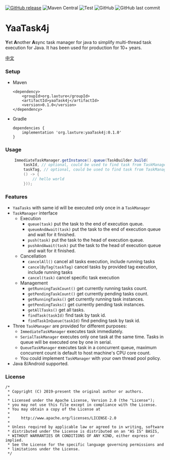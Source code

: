 [![GitHub release](https://img.shields.io/github/release/hank-cp/yaaTask4j.svg)](https://github.com/hank-cp/sbp/releases)
![Maven Central](https://img.shields.io/maven-central/v/org.laxture/yaaTask4j)
![Test](https://github.com/yaaTask4j/sbp/workflows/CI%20Test/badge.svg)
![GitHub](https://img.shields.io/github/license/hank-cp/yaaTask4j.svg)
![GitHub last commit](https://img.shields.io/github/last-commit/hank-cp/yaaTask4j.svg)

# YaaTask4j
**Y**et **A**nother **A**sync task manager for java to simplify multi-thread task execution for Java.
It has been used for production for 10+ years.

[中文](README.zh-cn.md)

### Setup
* Maven
    ```
    <dependency>
        <groupId>org.laxture</groupId>
        <artifactId>yaaTask4j</artifactId>
        <version>0.1.0</version>
    </dependency>
    ```
* Gradle
    ```
    dependencies {
        implementation 'org.laxture:yaaTask4j:0.1.0'
    }
    ```
  
### Usage
```java
    ImmediateTaskManager.getInstance().queue(TaskBuilder.build(
        taskId, // optional, could be used to find task from TaskManager later
        taskTag, // optional, could be used to find task from TaskManager later
        () -> {
            // hello world
        }));
```

### Features
* `YaaTasks` with same id will be executed only once in a `TaskManager`
* `TaskManager` interface
  * Execution
    * `queue(task)` put the task to the end of execution queue.
    * `queueAndAwait(task)` put the task to the end of execution queue and wait for it finished.
    * `push(task)` put the task to the head of execution queue.
    * `pushAndAwait(task)` put the task to the head of execution queue and wait for it finished.
  * Cancellation
    * `cancelAll()` cancel all tasks execution, include running tasks
    * `cancelByTag(taskTag)` cancel tasks by provided tag execution, include running tasks
    * `cancel(task)` cancel specific task execution
  * Management
    * `getRunningTaskCount()` get currently running tasks count.
    * `getPendingTaskCount()` get currently pending tasks count.
    * `getRunningTasks()` get currently running task instances.
    * `getPendingTasks()` get currently pending task instances.
    * `getAllTasks()` get all tasks.
    * `findTask(taskId)` find task by task id.
    * `findTaskInQueue(taskId)` find pending task by task id.
* Three `TaskManager` are provided for different purposes:
  * `ImmediateTaskManager` executes task immediately.
  * `SerialTaskManager` executes only one task at the same time. Tasks in queue will be executed one by one in serial.
  * `QueueTaskManager` executes task in a concurrent queue, maximum concurrent count is default
    to host machine's CPU core count.
  * You could implement `TaskManager` with your own thread pool policy.
* Java 8/Android supported.

### License 

```
/*
 * Copyright (C) 2019-present the original author or authors.
 *
 * Licensed under the Apache License, Version 2.0 (the "License");
 * you may not use this file except in compliance with the License.
 * You may obtain a copy of the License at
 *
 *     http://www.apache.org/licenses/LICENSE-2.0
 *
 * Unless required by applicable law or agreed to in writing, software
 * distributed under the License is distributed on an "AS IS" BASIS,
 * WITHOUT WARRANTIES OR CONDITIONS OF ANY KIND, either express or implied.
 * See the License for the specific language governing permissions and
 * limitations under the License.
 */
```